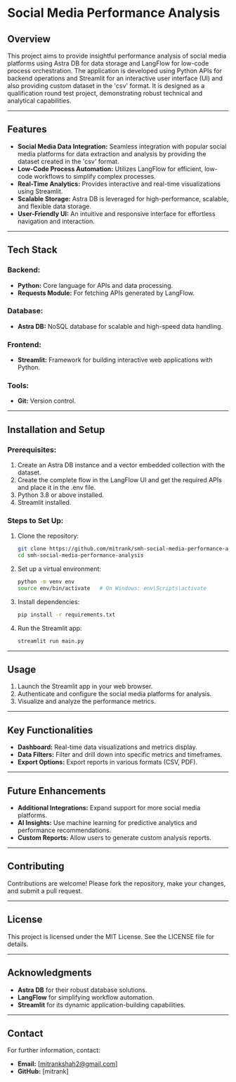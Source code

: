 # Social Media Performance Analysis

## Overview
This project aims to provide insightful performance analysis of social media platforms using Astra DB for data storage and LangFlow for low-code process orchestration. The application is developed using Python APIs for backend operations and Streamlit for an interactive user interface (UI) and also providing custom dataset in the 'csv' format. It is designed as a qualification round test project, demonstrating robust technical and analytical capabilities.

---

## Features
- **Social Media Data Integration:** Seamless integration with popular social media platforms for data extraction and analysis by providing the dataset created in the 'csv' format.
- **Low-Code Process Automation:** Utilizes LangFlow for efficient, low-code workflows to simplify complex processes.
- **Real-Time Analytics:** Provides interactive and real-time visualizations using Streamlit.
- **Scalable Storage:** Astra DB is leveraged for high-performance, scalable, and flexible data storage.
- **User-Friendly UI:** An intuitive and responsive interface for effortless navigation and interaction.

---

## Tech Stack
### Backend:
- **Python:** Core language for APIs and data processing.
- **Requests Module:** For fetching APIs generated by LangFlow.

### Database:
- **Astra DB:** NoSQL database for scalable and high-speed data handling.

### Frontend:
- **Streamlit:** Framework for building interactive web applications with Python.

### Tools:
- **Git:** Version control.

---

## Installation and Setup

### Prerequisites:
1. Create an Astra DB instance and a vector embedded collection with the dataset.
2. Create the complete flow in the LangFlow UI and get the required APIs and place it in the .env file. 
3. Python 3.8 or above installed.
4. Streamlit installed.

### Steps to Set Up:
1. Clone the repository:
   ```bash
   git clone https://github.com/mitrank/smh-social-media-performance-analysis.git
   cd smh-social-media-performance-analysis
   ```

2. Set up a virtual environment:
   ```bash
   python -m venv env
   source env/bin/activate   # On Windows: env\Scripts\activate
   ```

3. Install dependencies:
   ```bash
   pip install -r requirements.txt
   ```

4. Run the Streamlit app:
   ```bash
   streamlit run main.py
   ```

---

## Usage
1. Launch the Streamlit app in your web browser.
2. Authenticate and configure the social media platforms for analysis.
3. Visualize and analyze the performance metrics.

---

## Key Functionalities
- **Dashboard:** Real-time data visualizations and metrics display.
- **Data Filters:** Filter and drill down into specific metrics and timeframes.
- **Export Options:** Export reports in various formats (CSV, PDF).

---

## Future Enhancements
- **Additional Integrations:** Expand support for more social media platforms.
- **AI Insights:** Use machine learning for predictive analytics and performance recommendations.
- **Custom Reports:** Allow users to generate custom analysis reports.

---

## Contributing
Contributions are welcome! Please fork the repository, make your changes, and submit a pull request.

---

## License
This project is licensed under the MIT License. See the LICENSE file for details.

---

## Acknowledgments
- **Astra DB** for their robust database solutions.
- **LangFlow** for simplifying workflow automation.
- **Streamlit** for its dynamic application-building capabilities.

---

## Contact
For further information, contact:
- **Email:** [mitrankshah2@gmail.com]
- **GitHub:** [mitrank]

